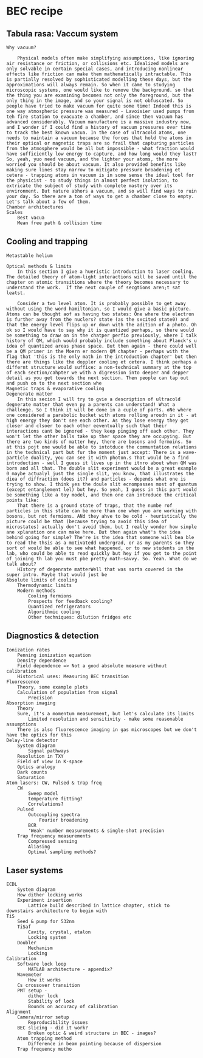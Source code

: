 # BEC recipe
## Tabula rasa: Vaccum system	
	
	Why vacuum?

		Physical models often make simplifying assumptions, like ignoring air resistance or friction, or collisions etc. Idealized models are only solvable in certain special cases, and introducing nonlinear effects like friction can make them mathematically intractable. This is partially resolved by sophisticated modelling these days, but the approximations will always remain. So when it came to studying microscopic systems, one would like to remove the background. so that the thing you are examining becomes not only the foreground, but the only thing in the image, and so your signal is not obfuscated. So people have tried to make vacuum for quite some time! Indeed this is one way atmospheric pressure was measured - Lavoisier used pumps from teh fire station to evacuate a chamber, and since then vacuum has advanced considerably. Vacuum manufacture is a massive industry now, and I wonder if I could find a history of vacuum pressures over time to track the best known vacua. In the case of ultracold atoms, one needs to maintain a vacuum because the forces that hold the atoms in their optical or magnetic traps are so frail that capturing particles from the atmosphere would be all but impossible - what fraction would have sufficiently low energy to capture, and how long would they last? So, yeah, yuo need vacuum, and the lighter your atoms, the more worried you should be about vacuum. It also provided benefits like making sure lines stay narrow to mitigate pressure broadening et cetera - trapping atoms in vacuum is in some sense the ideal tool for the physicist - to study things in almost perfect isolation, to extricate the subject of study with complete mastery over its environment. But nature abhors a vacuum, and so will find ways to ruin your day. So there are a ton of ways to get a chamber close to empty. Let's talk about a few of them. 
	Chamber architectures
	Scales
		Best vacua
		Mean free path & collision time

## Cooling and trapping	
	Metastable helium
		
	Optical methods & limits
		In this section I give a hueristic introduction to laser cooling. The detailed theory of atom-light interactions will be saved until the chapter on atomic transitions where the theory becomes necessary to understand the work.  If the next couple of secgtions aren;t sat leatst. 
		
		Consider a two level atom. It is probably possible to get away without using the word hamiltonian, so I would give a basic picture. Atoms can be thought aof as having two states: One where the electron is further away from the nuclers? state (as the sxcited state0) and that the energy level flips up or down with the adition of a photo. Oh ok so I would have to say why it is quantized perhaps, so there would be something to draw on in the chatper perfio previously, where I talk history of QM, which would probably include something about Planck's u idea of quantized areas phase space. But then again - there could well be a QM primer in the Moern er modern QM chapter - perhaps with the flag that 'this is the only math in the introduction chapter' but then there are things like the doppler cooling et cetera. I think perhaps a differnt structure would suffice: a non-technical summary at the top of each section/cahpter we with a digression into deeper and depper detail as you get towards the next section. Then people can tap out and push on to the next section whe 
	Magnetic traps & evaporative cooling
	Degenerate matter
		In this secion I will try to gvie a description of ultracold degnerate matter that even py a parents can understand! What a challenge. So I think it will be done in a cuple of parts. oNe where one considered a parabolic bucket with atoms rolling aroudn in it - at high energy they don't see each other. As they lose energy they get closer and clsoer to each other eeventually such that their interactions cant be ignored - they keep pinging off each other. They won't let the other balls take up ther space they are occupying. But there are two kinds of matter hey, there are bosons and fermoins. So at this pojt one would be able to intotduce the communtation relations in the technical part but fur the moment just accept: There is a wave-particle duality, you can see it with photon.s That would be a find introduction - well I guess it lives up in the itnro about when QM was born and all that. The double slit experiment would be a great example 0 maybe actualyl just the single slit, you know, that illustrates the diea of diffraction (does it?) and particles - depends what one is trying to show. I think yes the doule slit ecnompasses most of quantum (except entanglement lel) but hey. So yeah, I guess in this part would be something like a toy model, and then one can introduce the critical points like:
		That there is a ground state of traps, that the numbe rof particles in this state can be more than one when yuo are working with bosons, but not fermions. ANd they ahve to be cold - heuristically the picture could be that (because trying to avoid this idea of microstates) actually don't avoid them, but I really wonder how simple ane xplanation one can make here. But then again what's the idea behind going for simple? The're is the idea that someone will bea ble to read the thsis as a motivatedd undergrad, or as my parents so they sort of would be able to see what happened, or to new students in the lab, who could be able to read quickly but hey if you get to the point of joining th lab you must pbe pretty math-savvy. So. Yeah. What do we talk about? 
		HIstory of degenrate matterWell that was sorta covered in the super intro. Maybe that would just be
	Absolute limits of cooling
		Thermodynamic limits
		Modern methods
			Cooling fermions
			Prospects for feedback cooling?
			Quantized refrigerators
			Algorithmic cooling
			Other techniques: dilution fridges etc

## Diagnostics & detection	
	Ionization rates
		Penning ionization equation
		Density dependence
		Field dependence => Not a good absolute measure without calibration
		Historical uses: Measuring BEC transition
	Fluorescence
		Theory, some example plots
		Calculation of population from signal
			Precision
	Absorption imaging
		Theory
		Sure, it's a momentum measurement, but let's calculate its limits
			Limited resolution and sensitivity - make some reasonable assumptions
		There is also fluorescence imaging in gas microscopes but we don't have the optics for this
	Delay-line detector
		System diagram
			Signal pathways
		Resolution in TXY
		Field of view in K-space
		Optics analogy
		Dark counts
		Saturation
	Atom lasers: CW, Pulsed & trap freq
		CW 
			Sweep model
			temperature fitting?
			Correlations?
		Pulsed
			Outcoupling spectra
				Fourier broadening
			BCR
			'Weak' number measurements & single-shot precision
		Trap frequency measurements
			Compressed sensing
			Aliasing
			Optimal sampling methods?

## Laser systems	
	ECDL
		System diagram
		How dither locking works
		Experiment insertion
			Lattice build described in lattice chapter, stick to downstairs architecture to begin with
	TiS
		Seed & pump for 532nm
		TiSaf
			Cavity, crystal, etalon 
			Locking system
		Doubler
			Mechanism
			Locking
	Calibration
		Software lock loop
			MATLAB architecture - appendix?
		Wavemeter 
			How it works
		Cs crossover transition
		PMT setup - 
			dither lock
			Stability of lock
			Bounds on accuracy of calibration
	Alignment
		Camera/mirror setup 
			Reproducibility issues
		BEC slicing - did it work?
			Broken optic & weird structure in BEC - images?
		Atom trapping method
			Difference in beam pointing because of dispersion
		Trap frequency metho